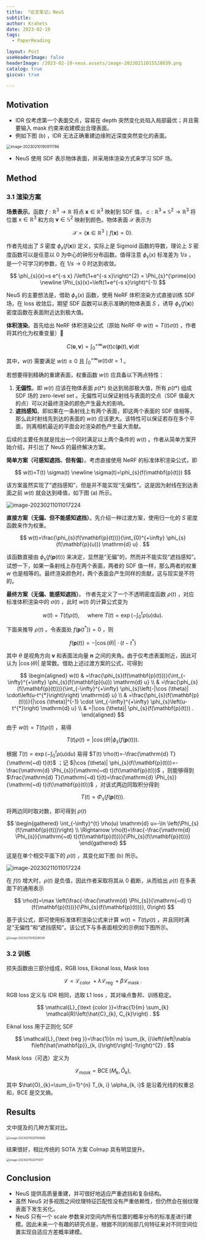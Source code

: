 ```yaml
---
title: 「论文笔记」NeuS
subtitle: 
author: Krahets
date: 2023-02-10
tags: 
  - PaperReading

layout: Post
useHeaderImage: false
headerImage: /2023-02-10-neus.assets/image-20230211015528039.png
catalog: true
giscus: true

---
```


## Motivation

- IDR 仅考虑第一个表面交点，容易在 depth 突然变化处陷入局部最优；并且需要输入 mask 约束来收建模出合理表面。
- 例如下图 (b) ，IDR 无法正确重建边缘附近深度突然变化的表面。

<img src="/2023-02-10-neus.assets/image-20230210190911786.png" alt="image-20230210190911786" style="zoom:70%;" />

- NeuS 使用 SDF 表示物体表面，并采用体渲染方式来学习 SDF 场。

## Method

### 3.1 渲染方案

**场景表示**。函数 $f: \mathbb{R}^{3} \rightarrow \mathbb{R}$ 将点 $\mathbf{x} \in \mathbb{R}^{3}$ 映射到 SDF 值， $c: \mathbb{R}^{3} \times \mathbb{S}^{2} \rightarrow \mathbb{R}^{3}$ 将位置 $\mathrm{x} \in \mathbb{R}^{3}$ 和方向 $\mathbf{v} \in \mathbb{S}^{2}$ 映射到颜色。物体表面 $\mathcal{S}$ 表示为

$$
\mathcal{S}=\left\{\mathbf{x} \in \mathbb{R}^{3} \mid f(\mathbf{x})=0\right\} \text {. }
$$

作者先给出了 $S$ 密度 $\phi_{s}(f(\mathbf{x}))$  定义，实际上是 Sigmoid 函数的导数，理论上 $S$ 密度函数可以是任意以 $0$ 为中心的钟形分布函数。值得注意  $\phi_{s}(x)$ 标准差为 $1/s$ ，是一个可学习的参数，在 $1 / s \rightarrow 0$ 时达到收敛。

$$
\phi_{s}(x)=s e^{-s x} /\left(1+e^{-s x}\right)^{2} = \Phi_{s}^{\prime}(x) \newline
\Phi_{s}(x)=\left(1+e^{-s x}\right)^{-1}
$$

NeuS 的主要想法是，借助 $\phi_{s}(x)$ 函数，使用 NeRF 体积渲染方式直接训练 SDF 场，在 loss 收敛后，期望 SDF 函数可以表示准确的物体表面 $S$ ，诱导 $\phi_{s}(f(\mathbf{x}))$ 密度函数在表面附近达到极大值。

**体积渲染**。首先给出 NeRF 体积渲染公式（原始 NeRF 中 $w(t) = T(t) \sigma(t)$ ，作者将其约化为权重变量）

$$
C(\mathbf{o}, \mathbf{v})=\int_{0}^{+\infty} w(t) c(\mathbf{p}(t), \mathbf{v}) \mathrm{d} t
$$

其中，$w(t)$ 需要满足 $w(t) \geq 0$ 且 $\int_{0}^{+\infty} w(t) \mathrm{d} t=1$ 。

若想要得到精确的重建表面，权重函数 $w(t)$ 应具备以下两点特性：

1. **无偏性**。即 $w(t)$ 应该在物体表面 $p(t*)$ 处达到局部极大值，所有 $p(t*)$ 组成 SDF 场的 zero-level set 。无偏性可以保证射线与表面的交点（SDF 值最大的点）可以对最终渲染的颜色产生最大的影响。
2. **遮挡感知**。即如果在一条射线上有两个表面，即这两个表面的 SDF 值相等，那么此时射线先到达的表面的 $w(t)$ 应该更大。该特性可以保证若存在多个平面，则离相机最近的平面会对渲染颜色产生最大贡献。

后续的主要任务就是找出一个同时满足以上两个条件的 $w(t)$ 。作者从简单方案开始介绍，并引出了 NeuS 的最终解决方案。

**简单方案（可感知遮挡、但有偏）**。考虑直接使用 NeRF 的标准体积渲染公式，即

$$
w(t)=T(t) \sigma(t) \newline
\sigma(t)=\phi_{s}(f(\mathbf{p}(t)))
$$

该方案虽然实现了“遮挡感知”，但是并不能实现“无偏性”。这是因为射线在到达表面之前 $w(t)$ 就会达到峰值，如下图 (a) 所示。

<img src="/2023-02-10-neus.assets/image-20230211011017224.png" alt="image-20230211011017224" style="zoom: 100%;" />

**直接方案（无偏、但不能感知遮挡）**。先介绍一种过渡方案，使用归一化的 $S$ 密度函数来作为权重。

$$
w(t)=\frac{\phi_{s}(f(\mathbf{p}(t)))}{\int_{0}^{+\infty} \phi_{s}(f(\mathbf{p}(u))) \mathrm{d} u} .
$$

该函数直接由 $\phi_{s}(f(\mathbf{p}(t)))$ 来决定，显然是“无偏”的，然而并不能实现“遮挡感知”。试想一下，如果一条射线上存在两个表面，两者的 SDF 值一样，那么两者的权重 $w$ 也是相等的。最终渲染颜色时，两个表面会产生同样的贡献，这与现实是不符的。

**最终方案（无偏、能感知遮挡）**。 作者先定义了一个不透明密度函数 $\rho(t)$ ，对应标准体积渲染中的 $\sigma(t)$ ，此时 $w(t)$ 的计算公式变为

$$
w(t)=T(t) \rho(t), \quad \text { where } T(t)=\exp \left(-\int_{0}^{t} \rho(u) \mathrm{d} u\right) .
$$

下面来推导 $\rho(t)$ 。令表面处 $f\left(\mathbf{p}\left(t^{*}\right)\right)=0$ ，则 

$$
f(\mathbf{p}(t)) = -|\cos (\theta)| \cdot\left(t-t^{*}\right)
$$

其中 $\theta$ 是视角方向 $\mathbf{v}$ 和表面法向量 $\mathbf{n}$ 之间的夹角。由于仅考虑表面附近，因此可认为 $|\cos (\theta)|$ 是常数。借助上述过渡方案的公式，可得到

$$
\begin{aligned}
w(t) & =\frac{\phi_{s}(f(\mathbf{p}(t)))}{\int_{-\infty}^{+\infty} \phi_{s}(f(\mathbf{p}(u))) \mathrm{d} u} \\
& =\frac{\phi_{s}(f(\mathbf{p}(t)))}{\int_{-\infty}^{+\infty} \phi_{s}\left(-|\cos (\theta)| \cdot\left(u-t^{*}\right)\right) \mathrm{d} u} \\
& =\frac{\phi_{s}(f(\mathbf{p}(t)))}{|\cos (\theta)|^{-1} \cdot \int_{-\infty}^{+\infty} \phi_{s}\left(u-t^{*}\right) \mathrm{d} u} \\
& =|\cos (\theta)| \phi_{s}(f(\mathbf{p}(t))) .
\end{aligned}
$$

由于 $w(t)=T(t) \rho(t)$ ，易得

$$
T(t) \rho(t)=|\cos (\theta)| \phi_{s}(f(\mathbf{p}(t))) . 
$$

根据 $T(t)=\exp \left(-\int_{0}^{t} \rho(u) \mathrm{d} u\right)$  易得 $T(t) \rho(t)=-\frac{\mathrm{d} T}{\mathrm{~d} 
t}(t)$ ；记 $|\cos (\theta)| \phi_{s}(f(\mathbf{p}(t)))=-\frac{\mathrm{d} \Phi_{s}}{\mathrm{~d} t}(f(\mathbf{p}(t)))$ ，则能够得到 $\frac{\mathrm{d} T}{\mathrm{~d} t}(t)=\frac{\mathrm{d} \Phi_{s}}{\mathrm{~d} t}(f(\mathbf{p}(t)))$ ，对该式两边同取积分得到

$$
T(t)=\Phi_{s}(f(\mathbf{p}(t))) .
$$

将两边同时取对数，即可得到 $\rho(t)$

$$
\begin{gathered}
\int_{-\infty}^{t} \rho(u) \mathrm{d} u=-\ln \left(\Phi_{s}(f(\mathbf{p}(t)))\right) \\
\Rightarrow \rho(t)=\frac{-\frac{\mathrm{d} \Phi_{s}}{\mathrm{~d} t}(f(\mathbf{p}(t)))}{\Phi_{s}(f(\mathbf{p}(t)))}
\end{gathered}
$$

这是在单个相交平面下的 $\rho(t)$ ，其变化如下图 (b) 所示。

<img src="/2023-02-10-neus.assets/image-20230211011017224.png" alt="image-20230211011017224" style="zoom:100%;" />

在 $f(t)$ 增大时，$\rho(t)$ 是负值，因此作者采取将其从 $0$ 截断，从而给出 $\rho(t)$ 在多表面下的通用表示

$$
\rho(t)=\max \left(\frac{-\frac{\mathrm{d} \Phi_{s}}{\mathrm{~d} t}(f(\mathbf{p}(t)))}{\Phi_{s}(f(\mathbf{p}(t)))}, 0\right)
$$

基于该公式，即可使用标准体积渲染公式来计算 $w(t)=T(t)ρ(t)$ ，并且同时满足“无偏性”和“遮挡感知”。该公式下与多表面相交的示例如下图所示。

<img src="/2023-02-10-neus.assets/image-20230211015528039.png" alt="image-20230211015528039" style="zoom: 50%;" /> 

### 3.2 训练

损失函数由三部分组成，RGB loss, Eikonal loss, Mask loss

$$
\mathcal{L}=\mathcal{L}_{\text {color }}+\lambda \mathcal{L}_{\text {reg }}+\beta \mathcal{L}_{\text {mask }} .
$$

RGB loss 定义与 IDR 相同，选取 L1 loss ，其对噪点鲁邦、训练稳定。

$$
\mathcal{L}_{\text {color }}=\frac{1}{m} \sum_{k} \mathcal{R}\left(\hat{C}_{k}, C_{k}\right) .
$$

Eiknal loss 用于正则化 SDF

$$
\mathcal{L}_{\text {reg }}=\frac{1}{n m} \sum_{k, i}\left(\left|\nabla f\left(\hat{\mathbf{p}}_{k, i}\right)\right|-1\right)^{2} .
$$

Mask loss（可选）定义为

$$
\mathcal{L}_{m a s k}=\operatorname{BCE}\left(M_{k}, \hat{O}_{k}\right),
$$

其中 $\hat{O}_{k}=\sum_{i=1}^{n} T_{k, i} \alpha_{k, i}$ 是沿着光线的权重总和，BCE 是交叉熵。

## Results

文中提及的几种方案对比。

<img src="/2023-02-10-neus.assets/image-20230211020750946.png" alt="image-20230211020750946" style="zoom:50%;" />

结果很好，相比传统的 SOTA 方案 Colmap 具有明显提升。

<img src="/2023-02-10-neus.assets/image-20230211020711017.png" alt="image-20230211020711017" style="zoom:50%;" />

## Conclusion

- NeuS 提供高质量重建，并可很好地适应严重遮挡和复杂结构。
- 虽然 NeuS 对多视图之间纹理特征匹配性没有严重依赖性，但仍然会在弱纹理表面下发生劣化。
- NeuS 只有一个 scale 参数来对空间内所有位置的概率分布的标准差进行建模。因此未来一个有趣的研究点是，根据不同的局部几何特征来对不同空间位置实现自适应方差概率建模。
